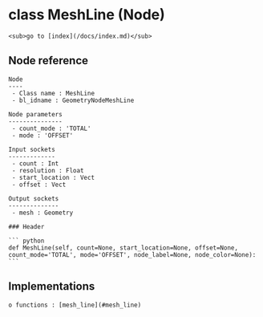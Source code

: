 # class MeshLine (Node)

    <sub>go to [index](/docs/index.md)</sub>
    
## Node reference

    Node
    ----
     - Class name : MeshLine
     - bl_idname : GeometryNodeMeshLine
    
    Node parameters
    ---------------
     - count_mode : 'TOTAL'
     - mode : 'OFFSET'
    
    Input sockets
    -------------
     - count : Int
     - resolution : Float
     - start_location : Vect
     - offset : Vect
    
    Output sockets
    --------------
     - mesh : Geometry
    
    ### Header

    ``` python
    def MeshLine(self, count=None, start_location=None, offset=None, count_mode='TOTAL', mode='OFFSET', node_label=None, node_color=None):
    ```
    
## Implementations

    o functions : [mesh_line](#mesh_line)
    
    